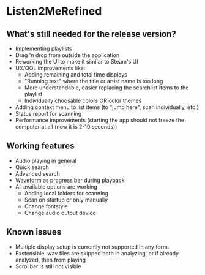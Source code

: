 # Listen2MeRefined

## What's still needed for the release version?

 - Implementing playlists
 - Drag 'n drop from outside the application
 - Reworking the UI to make it similar to Steam's UI
 - UX/QOL improvements like:
   - Adding remaining and total time displays
   - "Running text" where the title or artist name is too long
   - More understandable, easier replacing the searchlist items to the playlist
   - Individually choosable colors OR color themes
 - Adding context menu to list items (to "jump here", scan individually, etc.)
 - Status report for scanning
 - Performance improvements (starting the app should not freeze the computer at all (now it is 2-10 seconds))

## Working features

 - Audio playing in general
 - Quick search
 - Advanced search
 - Waveform as progress bar during playback
 - All available options are working
   - Adding local folders for scanning
   - Scan on startup or only manually
   - Change fontstyle
   - Change audio output device

## Known issues

 - Multiple display setup is currently not supported in any form.
 - Exstensible .wav files are skipped both in analyzing, or if already analyzed, then from playing
 - Scrollbar is still not visible
